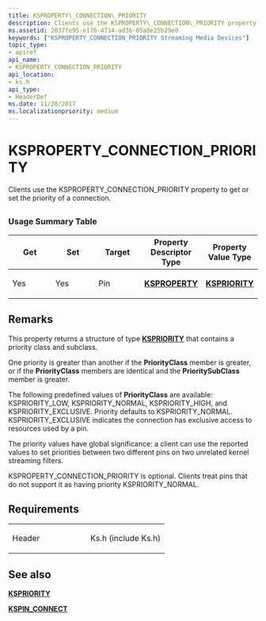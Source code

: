 ```yaml
---
title: KSPROPERTY\_CONNECTION\_PRIORITY
description: Clients use the KSPROPERTY\_CONNECTION\_PRIORITY property to get or set the priority of a connection.
ms.assetid: 2037fe95-e176-4714-ad36-65a0e25b29e0
keywords: ["KSPROPERTY_CONNECTION_PRIORITY Streaming Media Devices"]
topic_type:
- apiref
api_name:
- KSPROPERTY_CONNECTION_PRIORITY
api_location:
- ks.h
api_type:
- HeaderDef
ms.date: 11/28/2017
ms.localizationpriority: medium
---
```


# KSPROPERTY\_CONNECTION\_PRIORITY


Clients use the KSPROPERTY\_CONNECTION\_PRIORITY property to get or set the priority of a connection.

## <span id="ddk_ksproperty_connection_priority_ks"></span><span id="DDK_KSPROPERTY_CONNECTION_PRIORITY_KS"></span>


### Usage Summary Table

<table>
<colgroup>
<col width="20%" />
<col width="20%" />
<col width="20%" />
<col width="20%" />
<col width="20%" />
</colgroup>
<thead>
<tr class="header">
<th>Get</th>
<th>Set</th>
<th>Target</th>
<th>Property Descriptor Type</th>
<th>Property Value Type</th>
</tr>
</thead>
<tbody>
<tr class="odd">
<td><p>Yes</p></td>
<td><p>Yes</p></td>
<td><p>Pin</p></td>
<td><p><a href="https://docs.microsoft.com/windows-hardware/drivers/ddi/ks/ns-ks-ksidentifier" data-raw-source="[&lt;strong&gt;KSPROPERTY&lt;/strong&gt;](https://docs.microsoft.com/windows-hardware/drivers/ddi/ks/ns-ks-ksidentifier)"><strong>KSPROPERTY</strong></a></p></td>
<td><p><a href="https://docs.microsoft.com/windows-hardware/drivers/ddi/ks/ns-ks-kspriority" data-raw-source="[&lt;strong&gt;KSPRIORITY&lt;/strong&gt;](https://docs.microsoft.com/windows-hardware/drivers/ddi/ks/ns-ks-kspriority)"><strong>KSPRIORITY</strong></a></p></td>
</tr>
</tbody>
</table>

 

Remarks
-------

This property returns a structure of type [**KSPRIORITY**](https://docs.microsoft.com/windows-hardware/drivers/ddi/ks/ns-ks-kspriority) that contains a priority class and subclass.

One priority is greater than another if the **PriorityClass** member is greater, or if the **PriorityClass** members are identical and the **PrioritySubClass** member is greater.

The following predefined values of **PriorityClass** are available: KSPRIORITY\_LOW, KSPRIORITY\_NORMAL, KSPRIORITY\_HIGH, and KSPRIORITY\_EXCLUSIVE. Priority defaults to KSPRIORITY\_NORMAL. KSPRIORITY\_EXCLUSIVE indicates the connection has exclusive access to resources used by a pin.

The priority values have global significance: a client can use the reported values to set priorities between two different pins on two unrelated kernel streaming filters.

KSPROPERTY\_CONNECTION\_PRIORITY is optional. Clients treat pins that do not support it as having priority KSPRIORITY\_NORMAL.

Requirements
------------

<table>
<colgroup>
<col width="50%" />
<col width="50%" />
</colgroup>
<tbody>
<tr class="odd">
<td><p>Header</p></td>
<td>Ks.h (include Ks.h)</td>
</tr>
</tbody>
</table>

## See also


[**KSPRIORITY**](https://docs.microsoft.com/windows-hardware/drivers/ddi/ks/ns-ks-kspriority)

[**KSPIN\_CONNECT**](https://docs.microsoft.com/windows-hardware/drivers/ddi/ks/ns-ks-kspin_connect)

 

 






